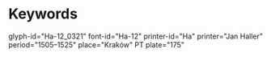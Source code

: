 # Keywords
glyph-id="Ha-12_0321"
font-id="Ha-12"
printer-id="Ha"
printer="Jan Haller"
period="1505–1525"
place="Kraków"
PT plate="175"

